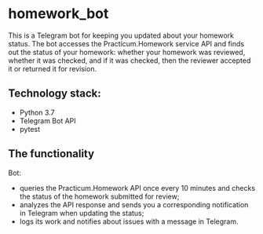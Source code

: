 # homework_bot
This is a Telegram bot for keeping you updated about your homework status.
The bot accesses the Practicum.Homework service API and finds out the status of your homework: whether your homework was reviewed, whether it was checked, and if it was checked, then the reviewer accepted it or returned it for revision.
## Technology stack:
- Python 3.7
- Telegram Bot API
- pytest
## The functionality
Bot:
- queries the Practicum.Homework API once every 10 minutes and checks the status of the homework submitted for review;
- analyzes the API response and sends you a corresponding notification in Telegram when updating the status;
- logs its work and notifies about issues with a message in Telegram.

